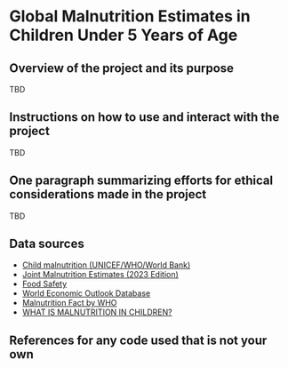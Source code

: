 # Global Malnutrition Estimates in Children Under 5 Years of Age

## Overview of the project and its purpose
TBD

## Instructions on how to use and interact with the project
TBD

## One paragraph summarizing efforts for ethical considerations made in the project
TBD

## Data sources
- [Child malnutrition (UNICEF/WHO/World Bank)](https://www.who.int/data/sets/health-inequality-monitor-dataset#nut)
- [Joint Malnutrition Estimates (2023 Edition)](https://public.tableau.com/app/profile/unicefdata/viz/JointMalnutritionEstimates2023Edition_16841450949590/WHO_re)
- [Food Safety](https://apps.who.int/foscollab)
- [World Economic Outlook Database](https://www.imf.org/en/Publications/WEO/weo-database/2024/April)
- [Malnutrition Fact by WHO](https://www.who.int/news-room/fact-sheets/detail/malnutrition)
- [WHAT IS MALNUTRITION IN CHILDREN?](https://www.savethechildren.org/us/charity-stories/what-is-malnutrition-in-children)

## References for any code used that is not your own
